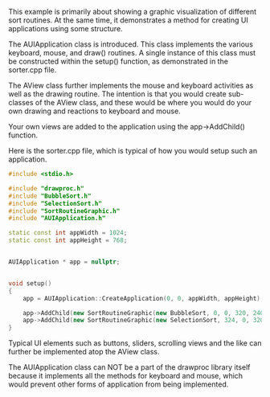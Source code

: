 This example is primarily about showing a graphic visualization 
of different sort routines.  At the same time, it demonstrates a
method for creating UI applications using some structure.

The AUIApplication class is introduced.  This class implements
the various keyboard, mouse, and draw() routines.  A single instance
of this class must be constructed within the setup() function, as
demonstrated in the sorter.cpp file.

The AView class further implements the mouse and keyboard activities
as well as the drawing routine.  The intention is that you would
create sub-classes of the AView class, and these would be where
you would do your own drawing and reactions to keyboard and mouse.

Your own views are added to the application using the app->AddChild() function.

Here is the sorter.cpp file, which is typical of how you would setup
such an application.

```c++
#include <stdio.h>

#include "drawproc.h"
#include "BubbleSort.h"
#include "SelectionSort.h"
#include "SortRoutineGraphic.h"
#include "AUIApplication.h"

static const int appWidth = 1024;
static const int appHeight = 768;


AUIApplication * app = nullptr;


void setup()
{
	app = AUIApplication::CreateApplication(0, 0, appWidth, appHeight);

	app->AddChild(new SortRoutineGraphic(new BubbleSort, 0, 0, 320, 240));
	app->AddChild(new SortRoutineGraphic(new SelectionSort, 324, 0, 320, 240));
}
```

Typical UI elements such as buttons, sliders, scrolling views and the like can 
further be implemented atop the AView class.

The AUIApplication class can NOT be a part of the drawproc library itself because
it implements all the methods for keyboard and mouse, which would prevent other
forms of application from being implemented.
